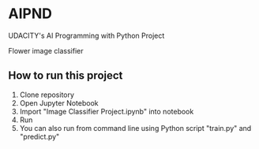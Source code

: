 # AIPND
UDACITY's AI Programming with Python Project

Flower image classifier

How to run this project
------------------------
1. Clone repository
2. Open Jupyter Notebook
3. Import "Image Classifier Project.ipynb" into notebook
4. Run
5. You can also run from command line using Python script "train.py" and "predict.py"
